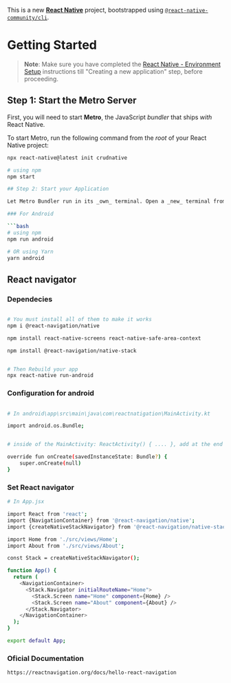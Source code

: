 This is a new [**React Native**](https://reactnative.dev) project, bootstrapped using [`@react-native-community/cli`](https://github.com/react-native-community/cli).

# Getting Started

> **Note**: Make sure you have completed the [React Native - Environment Setup](https://reactnative.dev/docs/environment-setup) instructions till "Creating a new application" step, before proceeding.

## Step 1: Start the Metro Server

First, you will need to start **Metro**, the JavaScript _bundler_ that ships _with_ React Native.

To start Metro, run the following command from the _root_ of your React Native project:

```bash
npx react-native@latest init crudnative
```

````bash
# using npm
npm start

## Step 2: Start your Application

Let Metro Bundler run in its _own_ terminal. Open a _new_ terminal from the _root_ of your React Native project. Run the following command to start your _Android_ or _iOS_ app:

### For Android

```bash
# using npm
npm run android

# OR using Yarn
yarn android
````

## React navigator

### Dependecies

```bash

# You must install all of them to make it works
npm i @react-navigation/native

npm install react-native-screens react-native-safe-area-context

npm install @react-navigation/native-stack


# Then Rebuild your app
npx react-native run-android

```

### Configuration for android

```bash

# In android\app\src\main\java\com\reactnatigation\MainActivity.kt

import android.os.Bundle;


# inside of the MainActivity: ReactActivity() { .... }, add at the end the next code

override fun onCreate(savedInstanceState: Bundle?) {
    super.onCreate(null)
}

```

### Set React navigator

```bash
# In App.jsx

import React from 'react';
import {NavigationContainer} from '@react-navigation/native';
import {createNativeStackNavigator} from '@react-navigation/native-stack';

import Home from './src/views/Home';
import About from './src/views/About';

const Stack = createNativeStackNavigator();

function App() {
  return (
    <NavigationContainer>
      <Stack.Navigator initialRouteName="Home">
        <Stack.Screen name="Home" component={Home} />
        <Stack.Screen name="About" component={About} />
      </Stack.Navigator>
    </NavigationContainer>
  );
}

export default App;


```

### Oficial Documentation

`https://reactnavigation.org/docs/hello-react-navigation`
